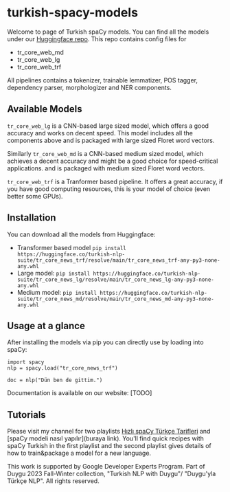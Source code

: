 # turkish-spacy-models

Welcome to page of Turkish spaCy models. You can find all the models under our [Huggingface repo](https://huggingface.co/turkish-nlp-suite).
This repo contains config files for

- tr_core_web_md
- tr_core_web_lg
- tr_core_web_trf

All pipelines contains a tokenizer, trainable lemmatizer, POS tagger, dependency parser, morphologizer and NER components.

## Available Models
`tr_core_web_lg` is a CNN-based large sized model, which offers a good accuracy and works on decent speed. This model includes all the components above
and is packaged with large sized Floret word vectors.

Similarly `tr_core_web_md` is a CNN-based medium sized model, which achieves a decent accuracy and might be a good choice for speed-critical applications.
and is packaged with medium sized Floret word vectors.

`tr_core_web_trf` is a Tranformer based pipeline. It offers a great accuracy, if you have good computing resources, this is your model of choice (even better some GPUs).

## Installation
You can download all the models from Huggingface:

* Transformer based model `pip install https://huggingface.co/turkish-nlp-suite/tr_core_news_trf/resolve/main/tr_core_news_trf-any-py3-none-any.whl`
* Large model: `pip install https://huggingface.co/turkish-nlp-suite/tr_core_news_lg/resolve/main/tr_core_news_lg-any-py3-none-any.whl`
* Medium model: `pip install https://huggingface.co/turkish-nlp-suite/tr_core_news_md/resolve/main/tr_core_news_md-any-py3-none-any.whl`

## Usage at a glance

After installing the models via pip you can directly use by loading into spaCy:

```
import spacy
nlp = spacy.load("tr_core_news_trf")

doc = nlp("Dün ben de gittim.")
```

Documentation is available on our website: [TODO]

## Tutorials
Please visit my channel for two playlists [Hızlı spaCy Türkçe Tarifleri](https://www.youtube.com/playlist?list=PLJTHlIwB8VcoWxYHnsZOQCxWOraW42NBj) and [spaCy modeli nasıl yapılır](buraya link). You'll find quick recipes with spaCy Turkish in the first playlist and the second playlist gives details of how to train&package a model for a new language.

This work is supported by Google Developer Experts Program. Part of Duygu 2023 Fall-Winter collection, "Turkish NLP with Duygu"/ "Duygu'yla Türkçe NLP". All rights reserved.
